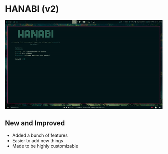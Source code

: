 HANABI (v2)
=========

![alt text](https://github.com/X1Zeth2X/Hanabiv2/blob/master/media/Hanabiv2.gif "HanabiGif")

## New and Improved
* Added a bunch of features
* Easier to add new things
* Made to be highly customizable

##
